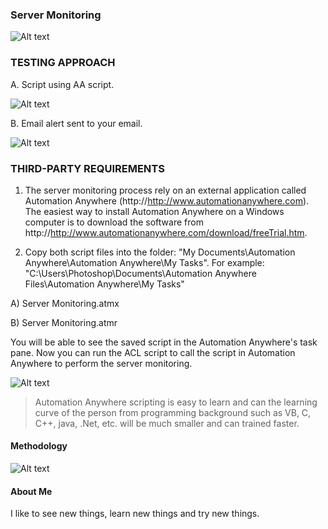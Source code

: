 ### Server Monitoring ###

![Alt text](http://173.0.133.251/images/GitHub/downtime-FINAL "Cost of Server Downtime")



### TESTING APPROACH ###


A.  Script using AA script.

![Alt text](http://173.0.133.251/images/GitHub/PingScript.jpg "AA Ping script")

B.  Email alert sent to your email.

![Alt text](http://173.0.133.251/images/GitHub/EmailAlertServerDown.jpg "Email Alert")


### THIRD-PARTY REQUIREMENTS ###

1.  The server monitoring process rely on an external application called Automation Anywhere (http://http://www.automationanywhere.com).  The easiest way to install Automation Anywhere on a Windows computer is to download the software from http://http://www.automationanywhere.com/download/freeTrial.htm.

2.  Copy both script files into the folder: "My Documents\Automation Anywhere\Automation Anywhere\My Tasks".  For example: "C:\Users\Photoshop\Documents\Automation Anywhere Files\Automation Anywhere\My Tasks"

A)  Server Monitoring.atmx
 
B)  Server Monitoring.atmr

You will be able to see the saved script in the Automation Anywhere's task pane.  Now you can run the ACL script to call the script in Automation Anywhere to perform the server monitoring.

![Alt text](http://173.0.133.251/images/GitHub/ApplicationMonitoring.jpg "Saved task")

<blockquote>Automation Anywhere scripting is easy to learn and can the learning curve of the person from programming background such as VB, C, C++, java, .Net, etc. will be much smaller and can trained faster.</blockquote>


#### Methodology ####

![Alt text](http://173.0.133.251/images/GitHub/use-methodology.gif "How I Work")


#### About Me ####

I like to see new things, learn new things and try new things.

